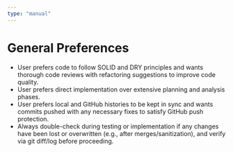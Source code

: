 ```yaml
---
type: "manual"
---
```


# General Preferences

- User prefers code to follow SOLID and DRY principles and wants thorough code reviews with refactoring suggestions to improve code quality.
- User prefers direct implementation over extensive planning and analysis phases.
- User prefers local and GitHub histories to be kept in sync and wants commits pushed with any necessary fixes to satisfy GitHub push protection.
- Always double-check during testing or implementation if any changes have been lost or overwritten (e.g., after merges/sanitization), and verify via git
  diff/log before proceeding.

